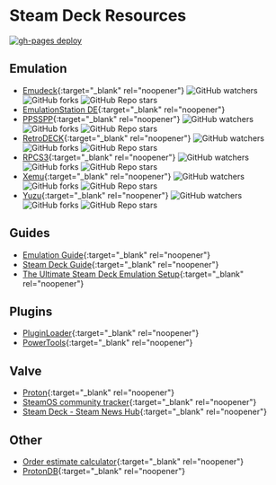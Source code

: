 # Steam Deck Resources
[![gh-pages deploy](https://github.com/studyhog/deck/actions/workflows/pages/pages-build-deployment/badge.svg?branch=main)](https://github.com/studyhog/deck/actions/workflows/pages/pages-build-deployment)

## Emulation
* [Emudeck](https://github.com/dragoonDorise/EmuDeck){:target="_blank" rel="noopener"} ![GitHub watchers](https://img.shields.io/github/watchers/dragoonDorise/EmuDeck)  ![GitHub forks](https://img.shields.io/github/forks/dragoonDorise/EmuDeck?style=social)  ![GitHub Repo stars](https://img.shields.io/github/stars/dragoonDorise/EmuDeck?style=social)
* [EmulationStation DE](https://gitlab.com/es-de/emulationstation-de){:target="_blank" rel="noopener"}
* [PPSSPP](https://github.com/hrydgard/ppsspp){:target="_blank" rel="noopener"} ![GitHub watchers](https://img.shields.io/github/watchers/hrydgard/ppsspp)  ![GitHub forks](https://img.shields.io/github/forks/hrydgard/ppsspp?style=social)  ![GitHub Repo stars](https://img.shields.io/github/stars/hrydgard/ppsspp?style=social)
* [RetroDECK](https://github.com/XargonWan/RetroDECK){:target="_blank" rel="noopener"} ![GitHub watchers](https://img.shields.io/github/watchers/XargonWan/RetroDECK)  ![GitHub forks](https://img.shields.io/github/forks/XargonWan/RetroDECK?style=social)  ![GitHub Repo stars](https://img.shields.io/github/stars/XargonWan/RetroDECK?style=social)
* [RPCS3](https://github.com/RPCS3/rpcs3){:target="_blank" rel="noopener"} ![GitHub watchers](https://img.shields.io/github/watchers/RPCS3/rpcs3)  ![GitHub forks](https://img.shields.io/github/forks/RPCS3/rpcs3?style=social)  ![GitHub Repo stars](https://img.shields.io/github/stars/RPCS3/rpcs3?style=social)
* [Xemu](https://github.com/mborgerson/xemu){:target="_blank" rel="noopener"} ![GitHub watchers](https://img.shields.io/github/watchers/mborgerson/xemu)  ![GitHub forks](https://img.shields.io/github/forks/mborgerson/xemu?style=social)  ![GitHub Repo stars](https://img.shields.io/github/stars/mborgerson/xemu?style=social)
* [Yuzu](https://github.com/yuzu-emu/yuzu){:target="_blank" rel="noopener"} ![GitHub watchers](https://img.shields.io/github/watchers/yuzu-emu/yuzu)  ![GitHub forks](https://img.shields.io/github/forks/yuzu-emu/yuzu?style=social)  ![GitHub Repo stars](https://img.shields.io/github/stars/yuzu-emu/yuzu?style=social)

## Guides
* [Emulation Guide](https://github.com/nchristopher/steamdeck-emulation){:target="_blank" rel="noopener"}
* [Steam Deck Guide](https://github.com/mikeroyal/Steam-Deck-Guide){:target="_blank" rel="noopener"}
* [The Ultimate Steam Deck Emulation Setup](https://www.youtube.com/watch?v=ylErPAL2cj0){:target="_blank" rel="noopener"}

## Plugins
* [PluginLoader](https://github.com/SteamDeckHomebrew/PluginLoader){:target="_blank" rel="noopener"}
* [PowerTools](https://github.com/NGnius/PowerTools){:target="_blank" rel="noopener"}

## Valve
* [Proton](https://github.com/ValveSoftware/Proton){:target="_blank" rel="noopener"}
* [SteamOS community tracker](https://github.com/ValveSoftware/SteamOS){:target="_blank" rel="noopener"}
* [Steam Deck - Steam News Hub](https://store.steampowered.com/news/app/1675200){:target="_blank" rel="noopener"}

## Other
* [Order estimate calculator](https://github.com/MooNag/steam-deck-calculator){:target="_blank" rel="noopener"}
* [ProtonDB](https://www.protondb.com/){:target="_blank" rel="noopener"}
